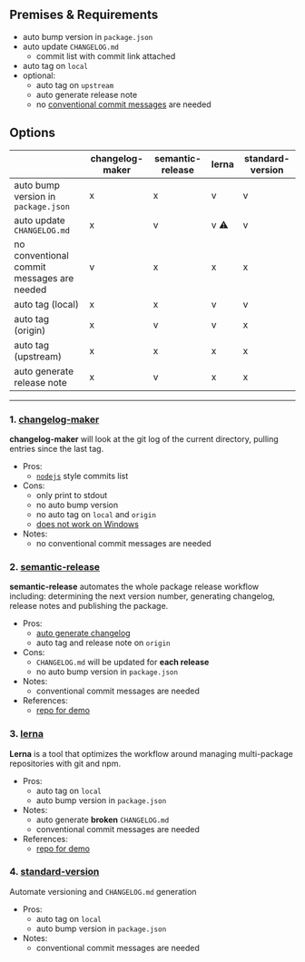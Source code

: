 ## Premises & Requirements
- auto bump version in `package.json`
- auto update `CHANGELOG.md`
  - commit list with commit link attached
- auto tag on `local`
- optional: 
  - auto tag on `upstream`
  - auto generate release note
  - no [conventional commit messages](https://www.conventionalcommits.org/en/v1.0.0/) are needed


## Options

|                                            |  changelog-maker|  semantic-release|  lerna| standard-version|
| -------------------------------------------| ----------------|------------------|-------|-----------------|
| auto bump version in `package.json`        | x               | x                |v      |v                |
| auto update `CHANGELOG.md`                 | x               | v                |v ⚠️    |v                |
| no conventional commit messages are needed | v               | x                |x      |x                |
| auto tag (local)                           | x               | x                |v      |v                |
| auto tag (origin)                          | x               | v                |v      |x                |
| auto tag (upstream)                        | x               | x                |x      |x                |
| auto generate release note                 | x               | v                |x      |x                |

---

### 1. [**changelog-maker**](https://github.com/nodejs/changelog-maker)

**changelog-maker** will look at the git log of the current directory, pulling entries since the last tag.

- Pros: 
  - [`nodejs`](https://github.com/nodejs/node/blob/master/doc/changelogs/CHANGELOG_V13.md) style commits list 
- Cons:
  - only print to stdout
  - no auto bump version
  - no auto tag on `local` and `origin`
  - [does not work on Windows ](https://github.com/nodejs/changelog-maker/issues/63)
- Notes:
  - no conventional commit messages are needed

### 2. [**semantic-release**](https://github.com/semantic-release/semantic-release)

**semantic-release** automates the whole package release workflow including: determining the next version number, generating changelog, release notes and publishing the package.

- Pros: 
  - [auto generate changelog](https://github.com/semantic-release/changelog)
  - auto tag and release note on `origin`
- Cons:
  - `CHANGELOG.md` will be updated for **each release**
  - no auto bump version in `package.json`
- Notes:
  - conventional commit messages are needed
- References:
  - [repo for demo](https://github.com/taylrj/semantic-release-playground)

### 3. [**lerna**](https://github.com/lerna/lerna)

**Lerna** is a tool that optimizes the workflow around managing multi-package repositories with git and npm.

- Pros: 
  - auto tag on `local` 
  - auto bump version in `package.json`
- Notes:
  - auto generate **broken** `CHANGELOG.md` 
  - conventional commit messages are needed
- References:
  - [repo for demo](https://github.com/taylrj/lerna-playground)

### 4. [**standard-version**](https://github.com/conventional-changelog/standard-version)

Automate versioning and `CHANGELOG.md` generation

- Pros: 
  - auto tag on `local`
  - auto bump version in `package.json`
- Notes:
  - conventional commit messages are needed

